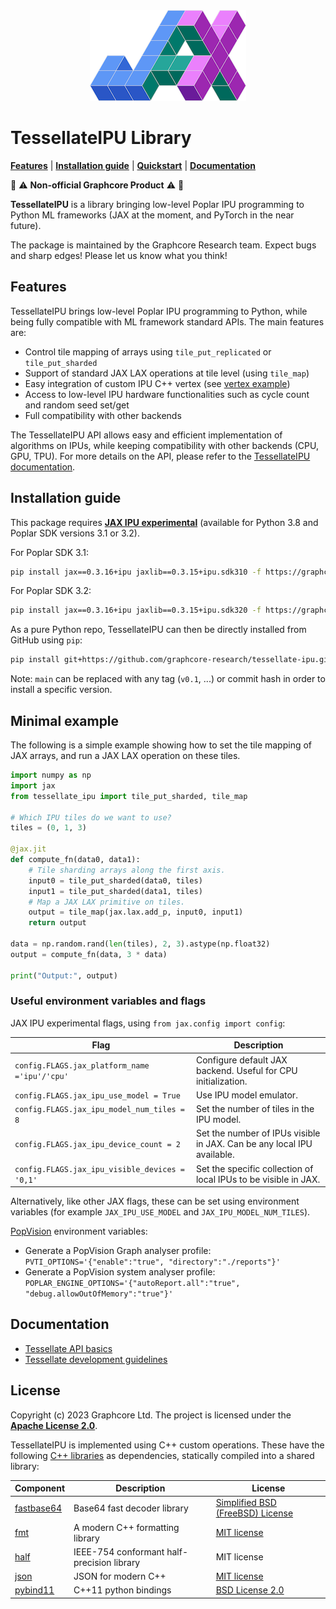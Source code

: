 <div align="center">
<img src="https://raw.githubusercontent.com/google/jax/main/images/jax_logo_250px.png" alt="logo"></img>
</div>


# TessellateIPU Library

[**Features**](#features)
| [**Installation guide**](#installation)
| [**Quickstart**](#minimal-example)
| [**Documentation**](#documentation)

:red_circle: :warning: **Non-official Graphcore Product** :warning: :red_circle:

**TessellateIPU** is a library bringing low-level Poplar IPU programming to Python ML frameworks (JAX at the moment, and PyTorch in the near future).

The package is maintained by the Graphcore Research team. Expect bugs and sharp edges! Please let us know what you think!

## Features

TessellateIPU brings low-level Poplar IPU programming to Python, while being fully compatible with ML framework standard APIs. The main features are:

* Control tile mapping of arrays using `tile_put_replicated` or `tile_put_sharded`
* Support of standard JAX LAX operations at tile level (using `tile_map`)
* Easy integration of custom IPU C++ vertex (see [vertex example](examples/demo/demo_vertex.py))
* Access to low-level IPU hardware functionalities such as cycle count and random seed set/get
* Full compatibility with other backends

The TessellateIPU API allows easy and efficient implementation of algorithms on IPUs, while keeping compatibility with other backends (CPU, GPU, TPU). For more details on the API, please refer to the [TessellateIPU documentation](docs/basics.md).

## Installation guide

This package requires **[JAX IPU experimental](https://github.com/graphcore-research/jax-experimental)** (available for Python 3.8 and Poplar SDK versions 3.1 or 3.2).

For Poplar SDK 3.1:
```bash
pip install jax==0.3.16+ipu jaxlib==0.3.15+ipu.sdk310 -f https://graphcore-research.github.io/jax-experimental/wheels.html
```

For Poplar SDK 3.2:
```bash
pip install jax==0.3.16+ipu jaxlib==0.3.15+ipu.sdk320 -f https://graphcore-research.github.io/jax-experimental/wheels.html
```

As a pure Python repo, TessellateIPU can then be directly installed from GitHub using `pip`:
```bash
pip install git+https://github.com/graphcore-research/tessellate-ipu.git@main
```
Note: `main` can be replaced with any tag (`v0.1`, ...) or commit hash in order to install a specific version.


## Minimal example

The following is a simple example showing how to set the tile mapping of JAX arrays, and run a JAX LAX operation on these tiles.

```python
import numpy as np
import jax
from tessellate_ipu import tile_put_sharded, tile_map

# Which IPU tiles do we want to use?
tiles = (0, 1, 3)

@jax.jit
def compute_fn(data0, data1):
    # Tile sharding arrays along the first axis.
    input0 = tile_put_sharded(data0, tiles)
    input1 = tile_put_sharded(data1, tiles)
    # Map a JAX LAX primitive on tiles.
    output = tile_map(jax.lax.add_p, input0, input1)
    return output

data = np.random.rand(len(tiles), 2, 3).astype(np.float32)
output = compute_fn(data, 3 * data)

print("Output:", output)
```

### Useful environment variables and flags

JAX IPU experimental flags, using `from jax.config import config`:


| Flag | Description |
| ---- | --- |
| `config.FLAGS.jax_platform_name ='ipu'/'cpu'` | Configure default JAX backend. Useful for CPU initialization. |
| `config.FLAGS.jax_ipu_use_model = True`       | Use IPU model emulator. |
| `config.FLAGS.jax_ipu_model_num_tiles = 8`    | Set the number of tiles in the IPU model. |
| `config.FLAGS.jax_ipu_device_count = 2`       | Set the number of IPUs visible in JAX. Can be any local IPU available. |
| `config.FLAGS.jax_ipu_visible_devices = '0,1'`  | Set the specific collection of local IPUs to be visible in JAX. |

Alternatively, like other JAX flags, these can be set using environment variables (for example `JAX_IPU_USE_MODEL` and `JAX_IPU_MODEL_NUM_TILES`).


[PopVision](https://www.graphcore.ai/developer/popvision-tools) environment variables:
* Generate a PopVision Graph analyser profile: `PVTI_OPTIONS='{"enable":"true", "directory":"./reports"}'`
* Generate a PopVision system analyser profile: `POPLAR_ENGINE_OPTIONS='{"autoReport.all":"true", "debug.allowOutOfMemory":"true"}'`

## Documentation

* [Tessellate API basics](docs/basics.md)
* [Tessellate development guidelines](docs/development.md)

## License

Copyright (c) 2023 Graphcore Ltd. The project is licensed under the [**Apache License 2.0**](LICENSE).

TessellateIPU is implemented using C++ custom operations. These have the following [C++ libraries](tessellate_ipu/external) as dependencies, statically compiled into a shared library:

| Component | Description | License |
| --- | --- | --- |
| [fastbase64](https://github.com/lemire/fastbase64) | Base64 fast decoder library | [Simplified BSD (FreeBSD) License](https://github.com/lemire/fastbase64/blob/master/LICENSE) |
| [fmt](https://github.com/fmtlib/fmt) | A modern C++ formatting library | [MIT license](https://github.com/fmtlib/fmt/blob/master/LICENSE.rst) |
| [half](https://sourceforge.net/projects/half/) | IEEE-754 conformant half-precision library | MIT license |
| [json](https://github.com/nlohmann/json) | JSON for modern C++ | [MIT license](https://github.com/nlohmann/json/blob/develop/LICENSE.MIT) |
| [pybind11](https://github.com/pybind/pybind11) | C++11 python bindings | [BSD License 2.0](https://github.com/pybind/pybind11/blob/master/LICENSE) |
